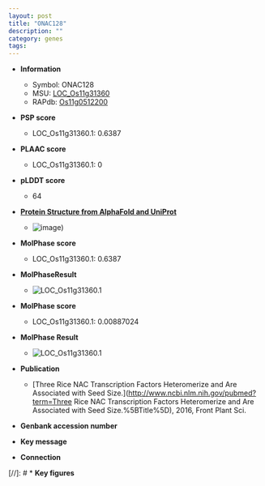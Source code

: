 ```yaml
---
layout: post
title: "ONAC128"
description: ""
category: genes
tags: 
---
```


* **Information**  
    + Symbol: ONAC128  
    + MSU: [LOC_Os11g31360](http://rice.plantbiology.msu.edu/cgi-bin/ORF_infopage.cgi?orf=LOC_Os11g31360)  
    + RAPdb: [Os11g0512200](http://rapdb.dna.affrc.go.jp/viewer/gbrowse_details/irgsp1?name=Os11g0512200)  

* **PSP score**  
    + LOC_Os11g31360.1: 0.6387 

* **PLAAC score**  
    + LOC_Os11g31360.1: 0 

* **pLDDT score**
    + 64

* **[Protein Structure from AlphaFold and UniProt](https://www.uniprot.org/uniprotkb/Q2R3N2/entry#structure)**
    + ![image](https://ricepsp.github.io/images/Q2/AF-Q2R3N2-F1.png))

* **MolPhase score**
    + LOC_Os11g31360.1: 0.6387

* **MolPhaseResult**
    + ![LOC_Os11g31360.1](https://ricepsp.github.io/pictures/LOC_Os11g/LOC_Os11g31360.1.png)

* **MolPhase score**
    + LOC_Os11g31360.1: 0.00887024

* **MolPhase Result**
    + ![LOC_Os11g31360.1](https://304243504.github.io/Pictures/LOC_Os11g/LOC_Os11g31360.1.png)

* **Publication**  
    + [Three Rice NAC Transcription Factors Heteromerize and Are Associated with Seed Size.](http://www.ncbi.nlm.nih.gov/pubmed?term=Three Rice NAC Transcription Factors Heteromerize and Are Associated with Seed Size.%5BTitle%5D), 2016, Front Plant Sci.

* **Genbank accession number**  

* **Key message**  

* **Connection**  

[//]: # * **Key figures**  


